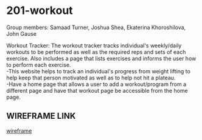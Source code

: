 # 201-workout
Group members: Samaad Turner, Joshua Shea, Ekaterina Khoroshilova, John Gause

Workout Tracker:
The workout tracker tracks individual's weekly/daily workouts to be performed as well as the required reps and sets of each exercise. Also includes a page that lists exercises and informs the user how to perform each exercise.  
-This website helps to track an individual's progress from weight lifting to help keep that person motivated as well as to help not hit a plateau.  
-Have a home page that allows a user to add a workout/program from a different page and have that workout page be accessible from the home page.  

## WIREFRAME LINK
[wireframe](https://github.com/201-workout/201-workout.git)